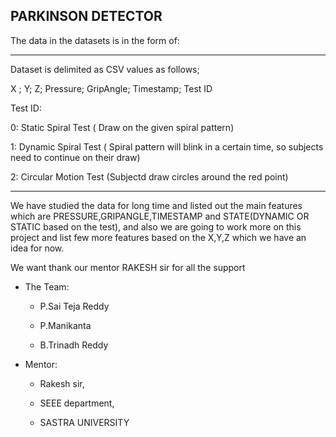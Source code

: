 PARKINSON DETECTOR
----

The data in the datasets is in the form of:

--------

Dataset is delimited as CSV values as follows;

X ; Y; Z; Pressure; GripAngle; Timestamp; Test ID

Test ID: 

0: Static Spiral Test ( Draw on the given spiral pattern)

1: Dynamic Spiral Test ( Spiral pattern will blink in a certain time, so subjects need to continue on their draw)

2: Circular Motion Test (Subjectd draw circles around the red point)

-------

We have studied the data for long time and listed out the main features which are PRESSURE,GRIPANGLE,TIMESTAMP and STATE(DYNAMIC OR STATIC based on the test),
and also we are going to work more on this project and list few more features based on the X,Y,Z which we have an idea for now.



We want thank our mentor RAKESH sir for all the support

* The Team:

  * P.Sai Teja Reddy

  * P.Manikanta

  * B.Trinadh Reddy


* Mentor:

  * Rakesh sir,

  * SEEE department,

  * SASTRA UNIVERSITY
